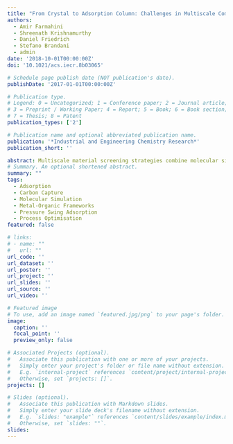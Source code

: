 ```yaml
---
title: "From Crystal to Adsorption Column: Challenges in Multiscale Computational Screening of Materials for Adsorption Separation Processes"
authors:
  - Amir Farmahini
  - Shreenath Krishnamurthy
  - Daniel Friedrich
  - Stefano Brandani
  - admin
date: '2018-10-01T00:00:00Z'
doi: '10.1021/acs.iecr.8b03065'

# Schedule page publish date (NOT publication's date).
publishDate: '2017-01-01T00:00:00Z'

# Publication type.
# Legend: 0 = Uncategorized; 1 = Conference paper; 2 = Journal article;
# 3 = Preprint / Working Paper; 4 = Report; 5 = Book; 6 = Book section;
# 7 = Thesis; 8 = Patent
publication_types: ['2']

# Publication name and optional abbreviated publication name.
publication: '*Industrial and Engineering Chemistry Research*'
publication_short: ''

abstract: Multiscale material screening strategies combine molecular simulations and process modeling to identify the best performing adsorbents for a particular application, such as carbon capture. The idea to go from the properties of a single crystal to the prediction of material performance in a real process is both powerful and appealing; however, it is yet to be established how to implement it consistently. In this article, we focus on the challenges associated with the interface between molecular and process levels of description. We explore how predictions of the material performance in the actual process depend on the accuracy of molecular simulations, on the procedures to feed the equilibrium adsorption data into the process simulator, and on the structural characteristics of the pellets, which are not available from molecular simulations and should be treated as optimization parameters. The presented analysis paves the way for more consistent and robust multiscale material screening strategies.
# Summary. An optional shortened abstract.
summary: ""
tags:
  - Adsorption
  - Carbon Capture
  - Molecular Simulation 
  - Metal-Organic Frameworks
  - Pressure Swing Adsorption
  - Process Optimisation
featured: false

# links:
# - name: ""
#   url: ""
url_code: ''
url_dataset: ''
url_poster: ''
url_project: ''
url_slides: ''
url_source: ''
url_video: ''

# Featured image
# To use, add an image named `featured.jpg/png` to your page's folder.
image:
  caption: ''
  focal_point: ''
  preview_only: false

# Associated Projects (optional).
#   Associate this publication with one or more of your projects.
#   Simply enter your project's folder or file name without extension.
#   E.g. `internal-project` references `content/project/internal-project/index.md`.
#   Otherwise, set `projects: []`.
projects: []

# Slides (optional).
#   Associate this publication with Markdown slides.
#   Simply enter your slide deck's filename without extension.
#   E.g. `slides: "example"` references `content/slides/example/index.md`.
#   Otherwise, set `slides: ""`.
slides:
---
```


